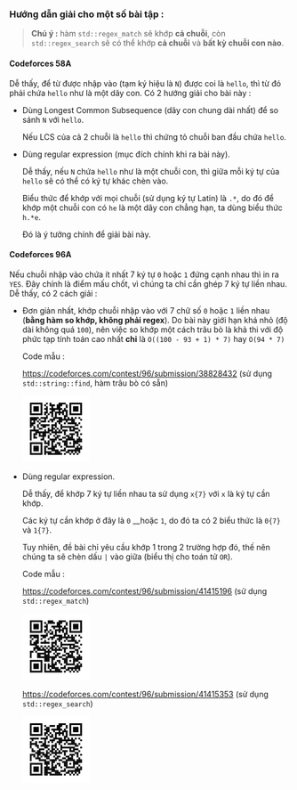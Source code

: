 ### Hướng dẫn giải cho một số bài tập :

> **Chú ý :** hàm `std::regex_match` sẽ khớp **cả chuỗi**,
> còn `std::regex_search` sẽ có thể khớp **cả chuỗi** và **bất kỳ chuỗi con nào**.

#### Codeforces 58A

Dễ thấy, để từ được nhập vào (tạm ký hiệu là `N`) được coi là `hello`, thì từ đó phải chứa `hello` như là một dãy con.
Có 2 hướng giải cho bài này :

- Dùng Longest Common Subsequence (dãy con chung dài nhất) để so sánh `N` với `hello`.

  Nếu LCS của cả 2 chuỗi là `hello` thì chứng tỏ chuỗi ban đầu chứa `hello`.

- Dùng regular expression (mục đích chính khi ra bài này).

  Dễ thấy, nếu `N` chứa `hello` như là một chuỗi con,
  thì giữa mỗi ký tự của `hello` sẽ có thể có ký tự khác chèn vào.

  Biểu thức để khớp với mọi chuỗi (sử dụng ký tự Latin) là `.*`,
  do đó để khớp một chuỗi con có `he` là một dãy con chẳng hạn, ta dùng biểu thức `h.*e`.

  Đó là ý tưởng chính để giải bài này.

#### Codeforces 96A

Nếu chuỗi nhập vào chứa ít nhất 7 ký tự `0` hoặc `1` đứng cạnh nhau thì in ra `YES`.
Đây chính là điểm mấu chốt, vì chúng ta chỉ cần ghép 7 ký tự liền nhau.
Dễ thấy, có 2 cách giải :

- Đơn giản nhất, khớp chuỗi nhập vào với 7 chữ số `0` hoặc `1` liền nhau
  (**bằng hàm so khớp, không phải regex**).
  Do bài này giới hạn khá nhỏ (độ dài không quá `100`),
  nên việc so khớp một cách trâu bò là khả thi với
  độ phức tạp tính toán cao nhất **chỉ** là `O((100 - 93 + 1) * 7)` hay `O(94 * 7)`

  Code mẫu :

  https://codeforces.com/contest/96/submission/38828432
  (sử dụng `std::string::find`, hàm trâu bò có sẵn)

  <img src="./img/regex-e-0.svg" width=120px>

- Dùng regular expression.

  Dễ thấy, để khớp 7 ký tự liền nhau ta sử dụng `x{7}` với `x` là ký tự cần khớp.

  Các ký tự cần khớp ở đây là `0` \_\_hoặc `1`, do đó ta có 2 biểu thức là `0{7}` và `1{7}`.

  Tuy nhiên, đề bài chỉ yêu cầu khớp 1 trong 2 trường hợp đó, thế nên chúng ta sẽ chèn
  dấu `|` vào giữa (biểu thị cho toán tử `OR`).

  Code mẫu :

  https://codeforces.com/contest/96/submission/41415196 (sử dụng `std::regex_match`)

  <img src="./img/regex-e-1.svg" width=120px>

  https://codeforces.com/contest/96/submission/41415353 (sử dụng `std::regex_search`)

  <img src="./img/regex-e-2.svg" width=120px>
